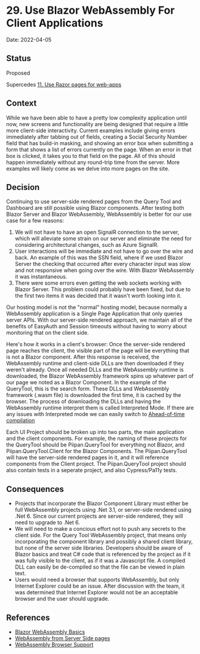 # 29. Use Blazor WebAssembly For Client Applications

Date: 2022-04-05

## Status

Proposed

Supercedes [11. Use Razor pages for web-apps](0011-use-razor-pages-for-web-apps.md)

## Context

While we have been able to have a pretty low complexity application until now, new screens and functionality are being designed that require a little more client-side interactivity. Current examples include giving errors immediately after tabbing out of fields, creating a Social Security Number field that has build-in masking, and showing an error box when submitting a form that shows a list of errors currently on the page. When an error in that box is clicked, it takes you to that field on the page. All of this should happen immediately without any round-trip time from the server. More examples will likely come as we delve into more pages on the site.

## Decision

Continuing to use server-side rendered pages from the Query Tool and Dashboard are still possible using Blazor components. After testing both Blazor Server and Blazor WebAssembly, WebAssembly is better for our use case for a few reasons:
1. We will not have to have an open SignalR connection to the server, which will alleviate some strain on our server and eliminate the need for considering architectural changes, such as Azure SignalR.
2. User interactions will be immediate and not have to go over the wire and back. An example of this was the SSN field, where if we used Blazor Server the checking that occurred after every character input was slow and not responsive when going over the wire. With Blazor WebAssembly it was instantaneous.
3. There were some errors even getting the web sockets working with Blazor Server. This problem could probably have been fixed, but due to the first two items it was decided that it wasn't worth looking into it.

Our hosting model is not the "normal" hosting model, because normally a WebAssembly application is a Single Page Application that only queries server APIs. With our server-side rendered approach, we maintain all of the benefits of EasyAuth and Session timeouts without having to worry about monitoring that on the client side.

Here's how it works in a client's browser: Once the server-side rendered page reaches the client, the visible part of the page will be everything that is not a Blazor component. After this response is received, the WebAssembly runtime and client-side DLLs are then downloaded if they weren't already. Once all needed DLLs and the WebAssembly runtime is downloaded, the Blazor WebAssembly framework spins up whatever part of our page we noted as a Blazor Component. In the example of the QueryTool, this is the search form. These DLLs and WebAssembly framework (.wasm file) is downloaded the first time, it is cached by the browser. The process of downloading the DLLs and having the WebAssembly runtime interpret them is called Interpreted Mode. If there are any issues with Interpreted mode we can easily switch to [Ahead-of-time compilation](https://docs.microsoft.com/en-us/aspnet/core/blazor/host-and-deploy/webassembly?view=aspnetcore-6.0)

Each UI Project should be broken up into two parts, the main application and the client components. For example, the naming of these projects for the QueryTool should be Piipan.QueryTool for everything not Blazor, and Piipan.QueryTool.Client for the Blazor Components. The Piipan.QueryTool will have the server-side rendered pages in it, and it will reference components from the Client project. The Piipan.QueryTool project should also contain tests in a seperate project, and also Cypress/Pa11y tests.

## Consequences

* Projects that incorporate the Blazor Component Library must either be full WebAssembly projects using .Net 3.1, or server-side rendered using .Net 6. Since our current projects are server-side rendered, they will need to upgrade to .Net 6.
* We will need to make a concious effort not to push any secrets to the client side. For the Query Tool WebAssembly project, that means only incorporating the component library and possibly a shared client library, but none of the server side libraries. Developers should be aware of Blazor basics and treat C# code that is referenced by the project as if it was fully visible to the client, as if it was a Javascript file. A compiled DLL can easily be de-compiled so that the file can be viewed in plain text.
* Users would need a browser that supports WebAssembly, but only Internet Explorer could be an issue. After discussion with the team, it was determined that Internet Explorer would not be an acceptable browser and the user should upgrade.

## References
* [Blazor WebAssembly Basics](https://blog.stevensanderson.com/2018/02/06/blazor-intro/)
* [WebAssembly from Server Side pages](https://docs.microsoft.com/en-us/aspnet/core/mvc/views/tag-helpers/built-in/component-tag-helper?view=aspnetcore-6.0)
* [WebAssembly Browser Support](https://caniuse.com/wasm)
